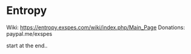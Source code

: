 # Entropy

Wiki: https://entropy.exspes.com/wiki/index.php/Main_Page
Donations: paypal.me/exspes

start at the end..